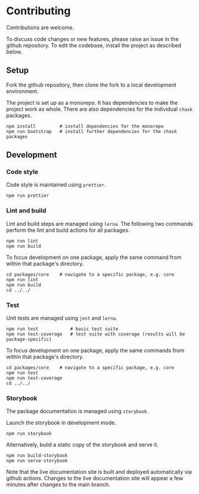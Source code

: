 # Contributing

Contributions are welcome.

To discuss code changes or new features, please raise an issue in the github repository.
To edit the codebase, install the project as described below.

## Setup

Fork the github repository, then clone the fork to a local development environment.

The project is set up as a monorepo.
It has dependencies to make the project work as whole.
There are also dependencies for the individual `chask` packages.

```
npm install         # install dependencies for the monorepo
npm run bootstrap   # install further dependencies for the chask packages
```

## Development

### Code style

Code style is maintained using `prettier`.

```
npm run prettier
```

### Lint and build

Lint and build steps are managed using `lerna`. The following two commands perform the lint and build actions for all packages.

```
npm run lint
npm run build
```

To focus development on one package, apply the same command from within that package's directory.

```
cd packages/core    # navigate to a specific package, e.g. core
npm run lint
npm run build
cd ../../
```

### Test

Unit tests are managed using `jest` and `lerna`.

```
npm run test            # basic test suite
npm run test-coverage   # test suite with coverage (results will be package-specific)
```

To focus development on one package, apply the same commands from within that package's directory.

```
cd packages/core    # navigate to a specific package, e.g. core
npm run test
npm run test-coverage
cd ../../
```

### Storybook

The package documentation is managed using `storybook`.

Launch the storybook in development mode.

```
npm run storybook
```

Alternatively, build a static copy of the storybook and serve it.

```
npm run build-storybook
npm run serve-storybook
```

Note that the live documentation site is built and deployed automatically via github actions.
Changes to the live documentation site will appear a few minutes after changes to the main branch.
